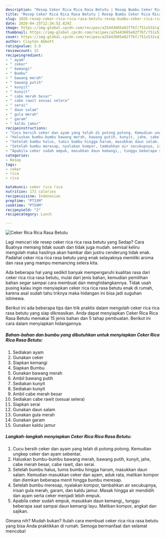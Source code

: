 ```yaml
---
description: "Resep Ceker Rica Rica Rasa Betutu | Resep Bumbu Ceker Rica Rica Rasa Betutu Yang Enak Dan Mudah"
title: "Resep Ceker Rica Rica Rasa Betutu | Resep Bumbu Ceker Rica Rica Rasa Betutu Yang Enak Dan Mudah"
slug: 1026-resep-ceker-rica-rica-rasa-betutu-resep-bumbu-ceker-rica-rica-rasa-betutu-yang-enak-dan-mudah
date: 2020-04-25T12:34:52.829Z
image: https://img-global.cpcdn.com/recipes/a25443605e82f7bf/751x532cq70/ceker-rica-rica-rasa-betutu-foto-resep-utama.jpg
thumbnail: https://img-global.cpcdn.com/recipes/a25443605e82f7bf/751x532cq70/ceker-rica-rica-rasa-betutu-foto-resep-utama.jpg
cover: https://img-global.cpcdn.com/recipes/a25443605e82f7bf/751x532cq70/ceker-rica-rica-rasa-betutu-foto-resep-utama.jpg
author: Clayton Abbott
ratingvalue: 3.9
reviewcount: 15
recipeingredient:
- " ayam"
- " ceker"
- " kemangi"
- " Bumbu"
- " bawang merah"
- " bawang putih"
- " kunyit"
- " kunyit"
- " cabe merah besar"
- " cabe rawit sesuai selera"
- " serai"
- " daun salam"
- " gula merah"
- " garam"
- " kaldu jamur"
recipeinstructions:
- "Cucu bersih ceker dan ayam yang telah di potong potong. Kemudian ungkep ceker dan ayam sebentar."
- "Haluskan bumbu-bumbu bawang merah, bawang putih, kunyit, jahe, cabe merah besar, cabe rawit, dan serai."
- "Setelah bumbu halus, tumis bumbu hingga harum, masukkan daun salam. Kemudian masukkan ceker dan ayam, aduk rata, matikan kompor dan diemkan beberapa menit hingga bumbu meresap."
- "Setelah bumbu meresap, nyalakan kompor, tambahkan air secukupnya, irisan gula merah, garam, dan kaldu jamur. Masak hingga air mendidih dan ayam serta ceker menjadi lebih empuk."
- "Apabila ceker sudah empuk, masukkan daun kemangi,, tunggu beberapa saat sampai daun kemangi layu. Matikan kompor, angkat dan sajikan."
categories:
- Resep
tags:
- ceker
- rica
- rica

katakunci: ceker rica rica 
nutrition: 172 calories
recipecuisine: Indonesian
preptime: "PT33M"
cooktime: "PT59M"
recipeyield: "2"
recipecategory: Lunch

---
```



![Ceker Rica Rica Rasa Betutu](https://img-global.cpcdn.com/recipes/a25443605e82f7bf/751x532cq70/ceker-rica-rica-rasa-betutu-foto-resep-utama.jpg)

Lagi mencari ide resep ceker rica rica rasa betutu yang Sedap? Cara Buatnya memang tidak susah dan tidak juga mudah. semisal keliru mengolah maka hasilnya akan hambar dan justru cenderung tidak enak. Padahal ceker rica rica rasa betutu yang enak selayaknya memiliki aroma dan rasa yang mampu memancing selera kita.



Ada beberapa hal yang sedikit banyak mempengaruhi kualitas rasa dari ceker rica rica rasa betutu, mulai dari jenis bahan, kemudian pemilihan bahan segar sampai cara membuat dan menghidangkannya. Tidak usah pusing kalau ingin menyiapkan ceker rica rica rasa betutu enak di rumah, karena asal sudah tahu triknya maka hidangan ini bisa jadi suguhan istimewa.


Berikut ini ada beberapa tips dan trik praktis dalam mengolah ceker rica rica rasa betutu yang siap dikreasikan. Anda dapat menyiapkan Ceker Rica Rica Rasa Betutu memakai 15 jenis bahan dan 5 tahap pembuatan. Berikut ini cara dalam menyiapkan hidangannya.

<!--inarticleads1-->

##### Bahan-bahan dan bumbu yang dibutuhkan untuk menyiapkan Ceker Rica Rica Rasa Betutu:

1. Sediakan  ayam
1. Gunakan  ceker
1. Siapkan  kemangi
1. Siapkan  Bumbu
1. Gunakan  bawang merah
1. Ambil  bawang putih
1. Sediakan  kunyit
1. Sediakan  kunyit
1. Ambil  cabe merah besar
1. Sediakan  cabe rawit (sesuai selera)
1. Siapkan  serai
1. Gunakan  daun salam
1. Gunakan  gula merah
1. Gunakan  garam
1. Gunakan  kaldu jamur




<!--inarticleads2-->

##### Langkah-langkah menyiapkan Ceker Rica Rica Rasa Betutu:

1. Cucu bersih ceker dan ayam yang telah di potong potong. Kemudian ungkep ceker dan ayam sebentar.
1. Haluskan bumbu-bumbu bawang merah, bawang putih, kunyit, jahe, cabe merah besar, cabe rawit, dan serai.
1. Setelah bumbu halus, tumis bumbu hingga harum, masukkan daun salam. Kemudian masukkan ceker dan ayam, aduk rata, matikan kompor dan diemkan beberapa menit hingga bumbu meresap.
1. Setelah bumbu meresap, nyalakan kompor, tambahkan air secukupnya, irisan gula merah, garam, dan kaldu jamur. Masak hingga air mendidih dan ayam serta ceker menjadi lebih empuk.
1. Apabila ceker sudah empuk, masukkan daun kemangi,, tunggu beberapa saat sampai daun kemangi layu. Matikan kompor, angkat dan sajikan.




Gimana nih? Mudah bukan? Itulah cara membuat ceker rica rica rasa betutu yang bisa Anda praktikkan di rumah. Semoga bermanfaat dan selamat mencoba!
